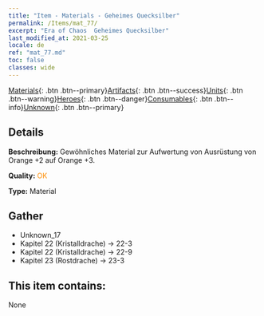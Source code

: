 ```yaml
---
title: "Item - Materials - Geheimes Quecksilber"
permalink: /Items/mat_77/
excerpt: "Era of Chaos  Geheimes Quecksilber"
last_modified_at: 2021-03-25
locale: de
ref: "mat_77.md"
toc: false
classes: wide
---
```

 [Materials](/de/Items/){: .btn .btn--primary}[Artifacts](/de/Items/Artifacts/){: .btn .btn--success}[Units](/de/Items/Units/){: .btn .btn--warning}[Heroes](/de/Items/Heroes/){: .btn .btn--danger}[Consumables](/de/Items/Consumables/){: .btn .btn--info}[Unknown](/de/Items/Unknown/){: .btn .btn--primary}

## Details
 **Beschreibung:** Gewöhnliches Material zur Aufwertung von Ausrüstung von Orange +2 auf Orange +3.

 **Quality:** <span style="color: #FF8C00">OK</span>

 **Type:** Material

## Gather

*    Unknown_17 
*    Kapitel 22 (Kristalldrache) -> 22-3 
*    Kapitel 22 (Kristalldrache) -> 22-9 
*    Kapitel 23 (Rostdrache) -> 23-3 

## This item contains:

  None

